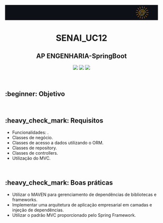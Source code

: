 
<div align="center"><img src="https://github.com/lipollis/Imagens-Git/blob/main/banner_assinatura.svg" /></div>

<h1 align="center"> SENAI_UC12 </h1>
<h2 align="center"> AP ENGENHARIA-SpringBoot </h2>

<div align="center">
  <img src="https://cdn.jsdelivr.net/gh/devicons/devicon/icons/java/java-original-wordmark.svg" width="70px"/>
  <img src="https://cdn.jsdelivr.net/gh/devicons/devicon/icons/spring/spring-original-wordmark.svg" width="70px" />
  <img src="https://cdn.jsdelivr.net/gh/devicons/devicon/icons/mysql/mysql-original-wordmark.svg" width="70px" />
  <br>
  <br>
</div>

<br>
<h2>:beginner: Objetivo</h2>

<div align="left">
  <p align="justify">

  </p>
</div>

<br>
<h2>:heavy_check_mark: Requisitos </h2>

<div align="left">
      <ul>
        <li> Funcionalidades: .</li>
        <li> Classes de negócio.</li>
        <li> Classes de acesso a dados utilizando o ORM. </li>
        <li> Classes de repository. </li>
        <li> Classes de controllers. </li>
        <li> Utilização do MVC. </li>
      </ul>
</div>

<br>
<h2>:heavy_check_mark: Boas práticas </h2>

<div align="left">
      <ul>
        <li> Utilizar o MAVEN para gerenciamento de dependências de bibliotecas e frameworks.</li>
        <li> Implementar uma arquitetura de aplicação empresarial em camadas e injeção de dependências.</li>
        <li> Utilizar o padrão MVC proporcionado pelo Spring Framework. </li>
      </ul>
</div>
